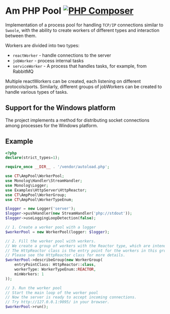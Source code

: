 # Am PHP Pool [![PHP Composer](https://github.com/EdmondDantes/ampCluster/actions/workflows/php-debug.yml/badge.svg)](https://github.com/EdmondDantes/ampCluster/actions/workflows/php.yml)

Implementation of a process pool for handling `TCP/IP` connections similar to `Swoole`, 
with the ability to create workers of different types and interaction between them.

Workers are divided into two types:

* `reactWorker` - handle connections to the server
* `jobWorker` - process internal tasks
* `serviceWorker` - A process that handles tasks, for example, from RabbitMQ

Multiple reactWorkers can be created, each listening on different protocols/ports. 
Similarly, different groups of jobWorkers can be created to handle various types of tasks.

## Support for the Windows platform
The project implements a method for distributing socket connections among processes for the Windows platform.

## Example

```php
<?php
declare(strict_types=1);

require_once __DIR__ . '/vendor/autoload.php';

use CT\AmpPool\WorkerPool;
use Monolog\Handler\StreamHandler;
use Monolog\Logger;
use Examples\HttpServer\HttpReactor;
use CT\AmpPool\WorkerGroup;
use CT\AmpPool\WorkerTypeEnum;

$logger = new Logger('server');
$logger->pushHandler(new StreamHandler('php://stdout'));
$logger->useLoggingLoopDetection(false);

// 1. Create a worker pool with a logger
$workerPool = new WorkerPool(logger: $logger);

// 2. Fill the worker pool with workers.
// We create a group of workers with the Reactor type, which are intended to handle incoming connections.
// The HttpReactor class is the entry point for the workers in this group.
// Please see the HttpReactor class for more details.
$workerPool->describeGroup(new WorkerGroup(
    entryPointClass: HttpReactor::class,
    workerType: WorkerTypeEnum::REACTOR,
    minWorkers: 1
));

// 3. Run the worker pool
// Start the main loop of the worker pool
// Now the server is ready to accept incoming connections.
// Try http://127.0.0.1:9095/ in your browser.
$workerPool->run();
```
